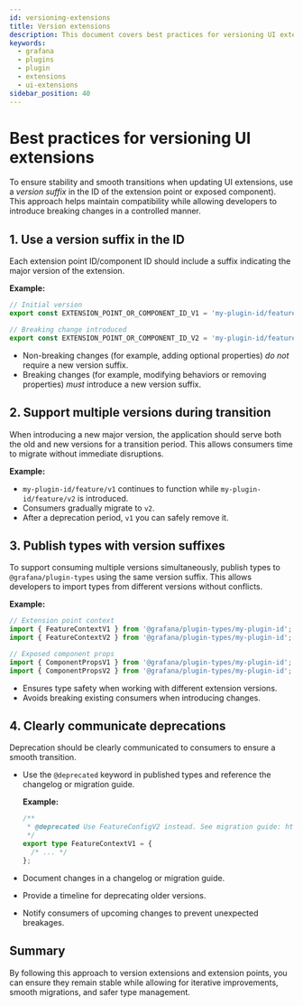 ```yaml
---
id: versioning-extensions
title: Version extensions
description: This document covers best practices for versioning UI extensions, ensuring stability, compatibility, and smooth transitions.
keywords:
  - grafana
  - plugins
  - plugin
  - extensions
  - ui-extensions
sidebar_position: 40
---
```


# Best practices for versioning UI extensions

To ensure stability and smooth transitions when updating UI extensions, use a _version suffix_ in the ID of the extension point or exposed component). This approach helps maintain compatibility while allowing developers to introduce breaking changes in a controlled manner.

## 1. Use a version suffix in the ID

Each extension point ID/component ID should include a suffix indicating the major version of the extension.

**Example:**

```typescript
// Initial version
export const EXTENSION_POINT_OR_COMPONENT_ID_V1 = 'my-plugin-id/feature/v1';

// Breaking change introduced
export const EXTENSION_POINT_OR_COMPONENT_ID_V2 = 'my-plugin-id/feature/v2';
```

- Non-breaking changes (for example, adding optional properties) _do not_ require a new version suffix.
- Breaking changes (for example, modifying behaviors or removing properties) _must_ introduce a new version suffix.

## 2. Support multiple versions during transition

When introducing a new major version, the application should serve both the old and new versions for a transition period. This allows consumers time to migrate without immediate disruptions.

**Example:**

- `my-plugin-id/feature/v1` continues to function while `my-plugin-id/feature/v2` is introduced.
- Consumers gradually migrate to `v2`.
- After a deprecation period, `v1` you can safely remove it.

## 3. Publish types with version suffixes

To support consuming multiple versions simultaneously, publish types to `@grafana/plugin-types` using the same version suffix. This allows developers to import types from different versions without conflicts.

**Example:**

```typescript
// Extension point context
import { FeatureContextV1 } from '@grafana/plugin-types/my-plugin-id';
import { FeatureContextV2 } from '@grafana/plugin-types/my-plugin-id';

// Exposed component props
import { ComponentPropsV1 } from '@grafana/plugin-types/my-plugin-id';
import { ComponentPropsV2 } from '@grafana/plugin-types/my-plugin-id';
```

- Ensures type safety when working with different extension versions.
- Avoids breaking existing consumers when introducing changes.

## 4. **Clearly communicate deprecations**

Deprecation should be clearly communicated to consumers to ensure a smooth transition.

- Use the `@deprecated` keyword in published types and reference the changelog or migration guide.

  **Example:**

  ```typescript
  /**
   * @deprecated Use FeatureConfigV2 instead. See migration guide: https://example.com/migration-guide
   */
  export type FeatureContextV1 = {
    /* ... */
  };
  ```

- Document changes in a changelog or migration guide.
- Provide a timeline for deprecating older versions.
- Notify consumers of upcoming changes to prevent unexpected breakages.

## Summary
By following this approach to version extensions and extension points, you can ensure they remain stable while allowing for iterative improvements, smooth migrations, and safer type management.
